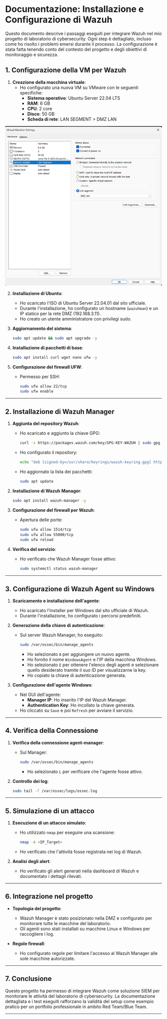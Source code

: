 # Documentazione: Installazione e Configurazione di Wazuh

Questo documento descrive i passaggi eseguiti per integrare Wazuh nel mio progetto di laboratorio di cybersecurity. Ogni step è dettagliato, incluso come ho risolto i problemi emersi durante il processo. La configurazione è stata fatta tenendo conto del contesto del progetto e degli obiettivi di monitoraggio e sicurezza.

## **1. Configurazione della VM per Wazuh**

1. **Creazione della macchina virtuale**:
    - Ho configurato una nuova VM su VMware con le seguenti specifiche:
      - **Sistema operativo**: Ubuntu Server 22.04 LTS
      - **RAM**: 6 GB
      - **CPU**: 2 core
      - **Disco**: 50 GB
      - **Scheda di rete**: LAN SEGMENT > DMZ LAN

![Configurazione VM Wazuh](https://github.com/Gif-97/SIEM-Pratice/blob/main/media/configurazioneVmPerUbuntuServerWazuh.png)

2. **Installazione di Ubuntu**:
    - Ho scaricato l'ISO di Ubuntu Server 22.04.01 dal sito ufficiale.
    - Durante l'installazione, ho configurato un hostname (`wazuhman`) e un IP statico per la rete DMZ (192.168.3.11).
    - Ho creato un utente amministratore con privilegi sudo.

3. **Aggiornamento del sistema**:
    ```bash
    sudo apt update && sudo apt upgrade -y
    ```

4. **Installazione di pacchetti di base**:
    ```bash
    sudo apt install curl wget nano ufw -y
    ```

5. **Configurazione del firewall UFW**:
    - Permesso per SSH:
      ```bash
      sudo ufw allow 22/tcp
      sudo ufw enable
      ```

---

## **2. Installazione di Wazuh Manager**

1. **Aggiunta del repository Wazuh**:
    - Ho scaricato e aggiunto la chiave GPG:
      ```bash
      curl -s https://packages.wazuh.com/key/GPG-KEY-WAZUH | sudo gpg --dearmor -o /usr/share/keyrings/wazuh-keyring.gpg
      ```
    - Ho configurato il repository:
      ```bash
      echo "deb [signed-by=/usr/share/keyrings/wazuh-keyring.gpg] https://packages.wazuh.com/4.x/apt/ stable main" | sudo tee /etc/apt/sources.list.d/wazuh.list
      ```
    - Ho aggiornato la lista dei pacchetti:
      ```bash
      sudo apt update
      ```

2. **Installazione di Wazuh Manager**:
    ```bash
    sudo apt install wazuh-manager -y
    ```

3. **Configurazione del firewall per Wazuh**:
    - Apertura delle porte:
      ```bash
      sudo ufw allow 1514/tcp
      sudo ufw allow 55000/tcp
      sudo ufw reload
      ```

4. **Verifica del servizio**:
    - Ho verificato che Wazuh Manager fosse attivo:
      ```bash
      sudo systemctl status wazuh-manager
      ```

---

## **3. Configurazione di Wazuh Agent su Windows**

1. **Scaricamento e installazione dell'agente**:
    - Ho scaricato l'installer per Windows dal sito ufficiale di Wazuh.
    - Durante l'installazione, ho configurato i percorsi predefiniti.

2. **Generazione della chiave di autenticazione**:
    - Sul server Wazuh Manager, ho eseguito:
      ```bash
      sudo /var/ossec/bin/manage_agents
      ```
      - Ho selezionato `A` per aggiungere un nuovo agente.
      - Ho fornito il nome `WindowsAgent` e l'IP della macchina Windows.
      - Ho selezionato `E` per ottenere l'elenco degli agenti e selezionare quello desiderato tramite il suo ID per visualizzarne la key.
      - Ho copiato la chiave di autenticazione generata.

3. **Configurazione dell'agente Windows**:
    - Nel GUI dell'agente:
      - **Manager IP**: Ho inserito l'IP del Wazuh Manager.
      - **Authentication Key**: Ho incollato la chiave generata.
    - Ho cliccato su `Save` e poi `Refresh` per avviare il servizio.

---

## **4. Verifica della Connessione**

1. **Verifica della connessione agent-manager**:
    - Sul Manager:
      ```bash
      sudo /var/ossec/bin/manage_agents
      ```
      - Ho selezionato `L` per verificare che l'agente fosse attivo.

2. **Controllo dei log**:
    ```bash
    sudo tail -f /var/ossec/logs/ossec.log
    ```

---

## **5. Simulazione di un attacco**

1. **Esecuzione di un attacco simulato**:
    - Ho utilizzato `nmap` per eseguire una scansione:
      ```bash
      nmap -A <IP_Target>
      ```
    - Ho verificato che l'attività fosse registrata nei log di Wazuh.

2. **Analisi degli alert**:
    - Ho verificato gli alert generati nella dashboard di Wazuh e documentato i dettagli rilevati.

---

## **6. Integrazione nel progetto**

- **Topologia del progetto**:
  - Wazuh Manager è stato posizionato nella DMZ e configurato per monitorare tutte le macchine del laboratorio.
  - Gli agenti sono stati installati su macchine Linux e Windows per raccogliere i log.

- **Regole firewall**:
  - Ho configurato regole per limitare l'accesso al Wazuh Manager alle sole macchine autorizzate.

---

## **7. Conclusione**

Questo progetto ha permesso di integrare Wazuh come soluzione SIEM per monitorare le attività del laboratorio di cybersecurity. La documentazione dettagliata e i test eseguiti rafforzano la validità del setup come esempio pratico per un portfolio professionale in ambito Red Team/Blue Team.

---
